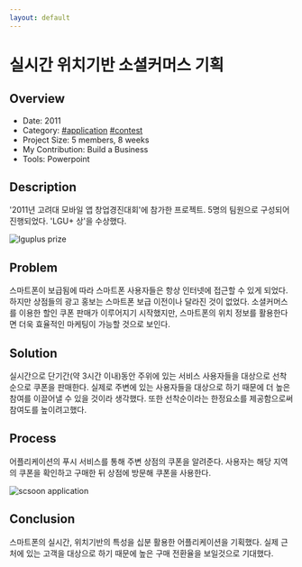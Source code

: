 ```yaml
---
layout: default
---
```


# 실시간 위치기반 소셜커머스 기획

## Overview

* Date: 2011
* Category: [#application](https://www.google.com/search?q=application) [#contest](https://www.google.com/search?q=contest)
* Project Size: 5 members, 8 weeks
* My Contribution: Build a Business
* Tools: Powerpoint

## Description

'2011년 고려대 모바일 앱 창업경진대회'에 참가한 프로젝트. 
5명의 팀원으로 구성되어 진행되었다. 
'LGU+ 상'을 수상했다. 

![lguplus prize]({{"/assets/img/project/scsoon_prize.jpg"}})

## Problem

스마트폰이 보급됨에 따라 스마트폰 사용자들은 항상 인터넷에 접근할 수 있게 되었다. 
하지만 상점들의 광고 홍보는 스마트폰 보급 이전이나 달라진 것이 없었다. 
소셜커머스를 이용한 할인 쿠폰 판매가 이루어지기 시작했지만, 스마트폰의 위치 정보를 활용한다면 더욱 효율적인 마케팅이 가능할 것으로 보인다. 

## Solution

실시간으로 단기간(약 3시간 이내)동안 주위에 있는 서비스 사용자들을 대상으로 선착순으로 쿠폰을 판매한다. 
실제로 주변에 있는 사용자들을 대상으로 하기 때문에 더 높은 참여를 이끌어낼 수 있을 것이라 생각했다. 
또한 선착순이라는 한정요소를 제공함으로써 참여도를 높이려고했다. 

## Process

어플리케이션의 푸시 서비스를 통해 주변 상점의 쿠폰을 알려준다. 
사용자는 해당 지역의 쿠폰을 확인하고 구매한 뒤 상점에 방문해 쿠폰을 사용한다. 

![scsoon application]({{"/assets/img/project/scsoon.jpg"}})

## Conclusion

스마트폰의 실시간, 위치기반의 특성을 십분 활용한 어플리케이션을 기획했다. 
실제 근처에 있는 고객을 대상으로 하기 때문에 높은 구매 전환율을 보일것으로 기대했다. 